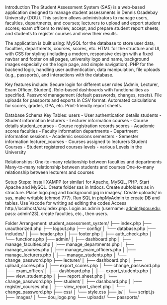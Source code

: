 Introduction
The Student Assessment System (SAS) is a web-based application designed to manage student assessments in Dennis Osadebay University (DOU). This system allows administrators to manage users, faculties, departments, and courses; lecturers to upload and export student scores; exam officers to review, accept, and prepare student report sheets; and students to register courses and view their results.

The application is built using:
MySQL for the database to store user data, faculties, departments, courses, scores, etc.
HTML for the structure and UI, with CSS for styling (including a modern, responsive design with a fixed navbar and footer on all pages, university logo and name, background images especially on the login page, and simple navigation).
PHP for the backend logic, handling user authentication, data manipulation, file uploads (e.g., passports), and interactions with the database.

Key features include:
Secure login for different user roles (Admin, Lecturer, Exam Officer, Student).
Role-based dashboards with functionalities as specified.
Password management (default passwords, changes, resets).
File uploads for passports and exports in CSV format.
Automated calculations for scores, grades, GPA, etc.
Print-friendly report sheets.

Database Schema
Key Tables:
users - User authentication details
students - Student information
lecturers - Lecturer information
courses - Course details
student_courses - Course registration records
scores - Academic scores
faculties - Faculty information
departments - Department information
sessions - Academic sessions
semesters - Semester information
lecturer_courses - Courses assigned to lecturers
Student Courses - Student registered courses
levels - various Levels in the University

Relationships:
One-to-many relationship between faculties and departments
Many-to-many relationship between students and courses
One-to-many relationship between lecturers and courses


Setup Steps:
Install XAMPP (or similar) for Apache, MySQL, PHP.
Start Apache and MySQL.
Create folder sas in htdocs.
Create subfolders as in structure.
Place logo.png and background.jpg in images/.
Create uploads/ in sas, make writable (chmod 777).
Run SQL in phpMyAdmin to create DB and tables.
Use Vscode for writing ad editing the codes
Access http://localhost/sas/index.php.
Login as admin (username: admin@dou.edu, pass: admin123), create faculties, etc., then users.

Folder Arrangement:
student_assessment_system/
├── index.php
├── unauthorized.php
├── logout.php
├── config/
│   └── database.php
├── includes/
│   ├── header.php
│   ├── footer.php
│   ├── auth_check.php
│   └── functions.php
├── admin/
│   ├── dashboard.php
│   ├── manage_faculties.php
│   ├── manage_departments.php
│   ├── manage_courses.php
│   ├── manage_exam_officers.php
│   ├── manage_lecturers.php
│   ├── manage_students.php
│   └── change_password.php
├── lecturer/
│   ├── dashboard.php
│   ├── upload_scores.php
│   ├── export_scores.php
│   └── change_password.php
├── exam_officer/
│   ├── dashboard.php
│   ├── export_students.php
│   ├── view_student.php
│   ├── report_sheet.php
│   └── change_password.php
├── student/
│   ├── dashboard.php
│   ├── register_courses.php
│   ├── view_report_sheet.php
│   └── change_password.php
├── css/
│   └── style.css
├── js/
│   └── script.js
├── images/
│   └── dou_logo.png
└── uploads/
    └── passports/
